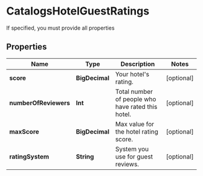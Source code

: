 

# CatalogsHotelGuestRatings

If specified, you must provide all properties

## Properties

Name | Type | Description | Notes
------------ | ------------- | ------------- | -------------
**score** | **BigDecimal** | Your hotel&#39;s rating. |  [optional]
**numberOfReviewers** | **Int** | Total number of people who have rated this hotel. |  [optional]
**maxScore** | **BigDecimal** | Max value for the hotel rating score. |  [optional]
**ratingSystem** | **String** | System you use for guest reviews. |  [optional]



